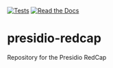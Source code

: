 [![Tests](https://github.com/ScaangosLab/presidio-redcap/workflows/Tests/badge.svg)](https://github.com/ScangosLab/presidio-redcap/actions?workflow=Tests)
[![Read the Docs](https://readthedocs.org/projects/presidio-redcap/badge/)](https://presidio-redcap.readthedocs.io/)

# presidio-redcap

Repository for the Presidio RedCap

